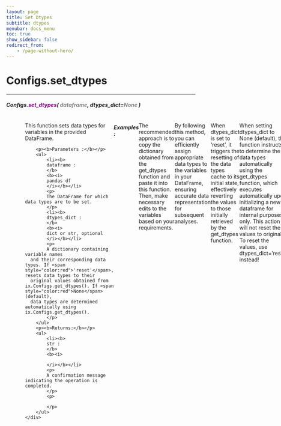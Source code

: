 ```yaml
---
layout: page
title: Set Dtypes
subtitle: dtypes
menubar: docs_menu
toc: true
show_sidebar: false
redirect_from:
    - /page-without-hero/
---
```



# Configs.set_dtypes

---

<!-- #### Configs`.get_theme`(current=False) -->

##### Configs<span style="color:purple">.set_dtypes</span>( _<span style="color:grey">dataframe</span>_, _dtypes_dict=<span style="color:grey">None</span>_ )

<!-- To view all available themes, execute the following code:





current : _bool, default False_ -->



<div style="display: flex; justify-content: left; margin-left: 50px;">
    <div>
        <p>
        This function sets data types for variables in the provided DataFrame.
        </p>

        <p><b>Parameters :</b></p>
        <ul>
            <li><b>
            dataframe :
            </b>
            <b><i>
            pandas df
            </i></b></li>
            <p>
            The DataFrame for which data types are to be set.
            </p>
            <li><b>
            dtypes_dict :
            </b>
            <b><i>
            dict or str, optional
            </i></b></li>
            <p>
            A dictionary containing variable names
      and their corresponding data types. If <span style="color:red">'reset'</span>, resets data types to their
      original values obtained from ix.Configs.get_dtypes(). If <span style="color:red">None</span> (default),
      data types are determined automatically using ix.Configs.get_dtypes().
            </p>
        </ul>
        <p><b>Returns:</b></p>
        <ul>
            <li><b>
            str :
            </b>
            <b><i>

            </i></b></li>
            <p>
            A confirmation message indicating the operation is completed.
            </p>
            <p>

            </p>
        </ul>
    </div>
</div>


##### Examples :

The recommended approach is to copy the dictionary obtained from the get_dtypes function and paste it into this function. Then, make necessary edits to the variables based on your requirements.

By following this method, you can efficiently assign appropriate data types to the variables in your DataFrame, ensuring accurate data representation for subsequent analyses.

```python
# To set data types for variables in the Titanic dataset based on a custom dictionary:

>>> ix.Configs.set_dtypes(titanic,
    ...     dtypes_dict = {
    ...         'PassengerId': 'continuous',
    ...         'Survived': 'categorical',
    ...         'Pclass': 'categorical',
    ...         'Name': 'text',
    ...         'Sex': 'categorical',
    ...         'Age': 'continuous',
    ...         'SibSp': 'categorical',
    ...         'Parch': 'categorical',
    ...         'Ticket': 'text',
    ...         'Fare': 'continuous',
    ...         'Cabin': 'text',
    ...         'Embarked': 'categorical'
    ...     })
...
'done'
```


When dtypes_dict is set to ‘reset’, it triggers the resetting of the data types cache to its initial state, effectively reverting the values to those initially retrieved by the get_dtypes function.

```python
# To reset data types to their original values:
>>> ix.Configs.set_dtypes(titanic, dtypes_dict='reset')
...
'done'
```


When setting dtypes_dict to None (default), the function instructs to determine the data types automatically using the get_dtypes function, which executes automatically upon initializing a new dataframe for internal purposes only. This action will not reset the values to original. To reset the values, use dtypes_dict=’reset’ instead!

```python
# To determine data types automatically:
>>> ix.Configs.set_dtypes(titanic)
...
'done'

```













{% include notification.html
message="TIP:
Setting dtypes inside the ADIX environment will NOT change the data types of the pandas dataframe. They are used internally for a more precise description of the variables."
status="is-warning"
icon="fas fa-rocket"
%}

## Setting Dtypes

### set_dtypes(df, dtypes_dict)

The recommended approach is to copy the dictionary obtained from the get_dtypes function and paste it into this function. Then, make necessary edits to the variables based on your requirements.

By following this method, you can efficiently assign appropriate data types to the variables in your DataFrame, ensuring accurate data representation for subsequent analyses.

```python
# setting the dtypes based on the dtypes_dict
ix.Configs.set_dtypes(titanic,
    dtypes_dict = {
     'PassengerId': 'continuous',
     'Survived': 'categorical',
     'Pclass': 'categorical',
     'Name': 'text',
     'Sex': 'categorical',
     'Age': 'continuous',
     'SibSp': 'categorical',
     'Parch': 'categorical',
     'Ticket': 'text',
     'Fare': 'continuous',
     'Cabin': 'text',
     'Embarked': 'categorical'
     })
```

'done'


### set_dtypes(df, dtypes_dict='reset')

When dtypes_dict is set to 'reset', it triggers the resetting of the data types cache to its initial state, effectively reverting the values to those initially retrieved by the get_dtypes function.

```python
# Reset dtype values to their initial configurations retrieved from the get_dtypes function.
ix.Configs.set_dtypes(titanic, dtypes_dict='reset')
```
'done'

### set_dtypes(df, dtypes_dict=None)

When setting dtypes_dict to None (default), the function instructs to determine the data types automatically using the get_dtypes function, which executes automatically upon initializing a new dataframe for internal purposes only. This action will not reset the values to original. To reset the values, use dtypes_dict='reset' instead!

```python
# initializing df with get_dtypes values
ix.Configs.set_dtypes(titanic)
```
'done'
